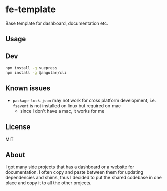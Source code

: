 # fe-template

Base template for dashboard, documentation etc.

## Usage

## Dev

````bash
npm install -g vuepress
npm install -g @angular/cli
````

## Known issues

- `package-lock.json` may not work for cross platform development, i.e. `fsevent` is not installed on linux but required on mac
  - since I don't have a mac, it works for me

## License

MIT

## About

I got many side projects that has a dashboard or a website for documentation.
I often copy and paste between them for updating dependencies and shims,
thus I decided to put the shared codebase in one place and copy it to all the other projects.